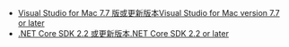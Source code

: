 * [<span data-ttu-id="bf9c4-101">Visual Studio for Mac 7.7 版或更新版本</span><span class="sxs-lookup"><span data-stu-id="bf9c4-101">Visual Studio for Mac version 7.7 or later</span></span>](https://www.visualstudio.com/downloads/)
* [<span data-ttu-id="bf9c4-102">.NET Core SDK 2.2 或更新版本</span><span class="sxs-lookup"><span data-stu-id="bf9c4-102">.NET Core SDK 2.2 or later</span></span>](https://www.microsoft.com/net/download/all)